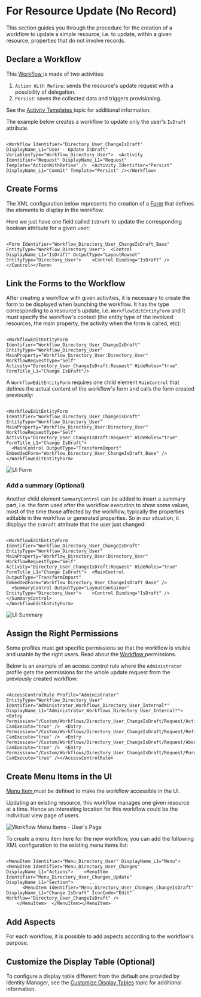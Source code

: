 # For Resource Update (No Record)

This section guides you through the procedure for the creation of a workflow to update a simple
resource, i.e. to update, within a given resource, properties that do not involve records.

## Declare a Workflow

This [ Workflow ](/docs/identitymanager/saas/identitymanager/integration-guide/toolkit/xml-configuration/workflows/workflow/index.md) is made of two
activities:

1. `Action With Refine`: sends the resource's update request with a possibility of delegation.
2. `Persist`: saves the collected data and triggers provisioning.

See the [ Activity Templates ](/docs/identitymanager/saas/identitymanager/integration-guide/workflows/activity-templates/index.md) topic for additional information.

The example below creates a workflow to update only the user's `IsDraft` attribute.

```

<Workflow Identifier="Directory_User_ChangeIsDraft" DisplayName_L1="User - Update IsDraft" VariablesType="Workflow_Directory_User">  <Activity Identifier="Request" DisplayName_L1="Request" Template="ActionWithRefine" />  <Activity Identifier="Persist" DisplayName_L1="Commit" Template="Persist" /></Workflow>

```

## Create Forms

The XML configuration below represents the creation of a
[Form](/docs/identitymanager/saas/identitymanager/integration-guide/toolkit/xml-configuration/user-interface/form/index.md) that defines the elements to
display in the workflow.

Here we just have one field called `IsDraft` to update the corresponding boolean attribute for a
given user:

```

<Form Identifier="Workflow_Directory_User_ChangeIsDraft_Base" EntityType="Workflow_Directory_User">  <Control DisplayName_L1="IsDraft" OutputType="LayoutRowset" EntityType="Directory_User">    <Control Binding="IsDraft" />  </Control></Form>

```

## Link the Forms to the Workflow

After creating a workflow with given activities, it is necessary to create the form to be displayed
when launching the workflow. It has the type corresponding to a resource's update, i.e.
`WorkflowEditEntityForm` and it must specify the workflow's context (the entity type of the involved
resources, the main property, the activity when the form is called, etc):

```

<WorkflowEditEntityForm Identifier="Workflow_Directory_User_ChangeIsDraft" EntityType="Workflow_Directory_User" MainProperty="Workflow_Directory_User:Directory_User" WorkflowRequestType="Self" Activity="Directory_User_ChangeIsDraft:Request" HideRoles="true" FormTitle_L1="Change IsDraft"/>

```

A `WorkflowEditEntityForm` requires one child element `MainControl` that defines the actual content
of the workflow's form and calls the form created previously:

```

<WorkflowEditEntityForm Identifier="Workflow_Directory_User_ChangeIsDraft" EntityType="Workflow_Directory_User" MainProperty="Workflow_Directory_User:Directory_User" WorkflowRequestType="Self" Activity="Directory_User_ChangeIsDraft:Request" HideRoles="true" FormTitle_L1="Change IsDraft">
  <MainControl OutputType="TransformImport" EmbeddedForm="Workflow_Directory_User_ChangeIsDraft_Base" />
</WorkflowEditEntityForm>

```

![UI Form](/img/product_docs/identitymanager/identitymanager/integration-guide/workflows/how-to/workflow-update-resource/howto_resourceupdateno_form_v603.webp)

### Add a summary (Optional)

Another child element `SummaryControl` can be added to insert a summary part, i.e. the form used
after the workflow execution to show some values, most of the time those affected by the workflow,
typically the properties editable in the workflow or generated properties. So in our situation, it
displays the `IsDraft` attribute that the user just changed:

```

<WorkflowEditEntityForm Identifier="Workflow_Directory_User_ChangeIsDraft" EntityType="Workflow_Directory_User" MainProperty="Workflow_Directory_User:Directory_User" WorkflowRequestType="Self" Activity="Directory_User_ChangeIsDraft:Request" HideRoles="true" FormTitle_L1="Change IsDraft">  <MainControl OutputType="TransformImport" EmbeddedForm="Workflow_Directory_User_ChangeIsDraft_Base" />
  <SummaryControl OutputType="LayoutContainer" EntityType="Directory_User">    <Control Binding="IsDraft" />  </SummaryControl>
</WorkflowEditEntityForm>

```

![UI Summary](/img/product_docs/identitymanager/identitymanager/integration-guide/workflows/how-to/workflow-update-resource/howto_resourceupdateno_summary_v603.webp)

## Assign the Right Permissions

Some profiles must get specific permissions so that the workflow is visible and usable by the right
users. Read about the [ Workflow ](/docs/identitymanager/saas/identitymanager/integration-guide/toolkit/xml-configuration/workflows/workflow/index.md)
permissions.

Below is an example of an access control rule where the `Administrator` profile gets the permissions
for the whole update request from the previously created workflow:

```

<AccessControlRule Profile="Administrator" EntityType="Workflow_Directory_User" Identifier="Administrator_Workflows_Directory_User_Internal*" DisplayName_L1="Administrator_Workflows_Directory_User_Internal*">  <Entry Permission="/Custom/Workflows/Directory_User_ChangeIsDraft/Request/ActionPending" CanExecute="true" />  <Entry Permission="/Custom/Workflows/Directory_User_ChangeIsDraft/Request/RefinePending" CanExecute="true" />  <Entry Permission="/Custom/Workflows/Directory_User_ChangeIsDraft/Request/Aborted" CanExecute="true" />  <Entry Permission="/Custom/Workflows/Directory_User_ChangeIsDraft/Request/Purged" CanExecute="true" /></AccessControlRule>

```

## Create Menu Items in the UI

[ Menu Item ](/docs/identitymanager/saas/identitymanager/integration-guide/toolkit/xml-configuration/user-interface/menuitem/index.md) must be defined
to make the workflow accessible in the UI.

Updating an existing resource, this workflow manages one given resource at a time. Hence an
interesting location for this workflow could be the individual view page of users.

![Workflow Menu Items - User's Page](/img/product_docs/identitymanager/identitymanager/integration-guide/workflows/how-to/workflow-update-mono/menuitems_userview_v603.webp)

To create a menu item here for the new workflow, you can add the following XML configuration to the
existing menu items list:

```

<MenuItem Identifier="Menu_Directory_User" DisplayName_L1="Menu">  <MenuItem Identifier="Menu_Directory_User_Changes" DisplayName_L1="Actions">    <MenuItem Identifier="Menu_Directory_User_Changes_Update" DisplayName_L1="Section">      ...
      <MenuItem Identifier="Menu_Directory_User_Changes_ChangeIsDraft" DisplayName_L1="Change IsDraft" IconCode="Edit" Workflow="Directory_User_ChangeIsDraft" />
    </MenuItem>  </MenuItem></MenuItem>

```

## Add Aspects

For each workflow, it is possible to add aspects according to the workflow's purpose.

## Customize the Display Table (Optional)

To configure a display table different from the default one provided by Identity Manager, see the
[Customize Display Tables](/docs/identitymanager/saas/identitymanager/integration-guide/ui/how-tos/custom-display-table/index.md) topic for additional
information.
